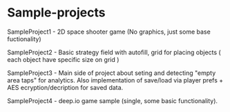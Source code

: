 # Sample-projects

SampleProject1 - 2D space shooter game (No graphics, just some base fuctionality)

SampleProject2 - Basic strategy field with autofill, grid for placing objects ( each object have specific size on grid )

SampleProject3 - Main side of project about seting and detecting "empty area taps" for analytics. Also implementation of save/load via player prefs + AES ecryption/decription for saved data.

SampleProject4 - deep.io game sample (single, some basic functionality).
